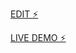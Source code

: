 
[EDIT ⚡️](https://stackblitz.com/edit/react-dtvheq)


[LIVE DEMO ⚡️](https://react-sacxbp.stackblitz.io)
